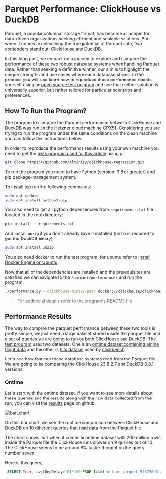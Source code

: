 # Parquet Performance: ClickHouse vs DuckDB

Parquet, a popular columnar storage format, has become a linchpin for data-driven organizations seeking efficient and scalable solutions. But when it comes to unleashing the true potential of Parquet data, two contenders stand out: ClickHouse and DuckDB.

In this blog post, we embark on a journey to explore and compare the performance of these two robust database systems when handling Parquet data. Rather than seeking a definitive winner, our aim is to highlight the unique strengths and use cases where each database shines. In the process you will also learn how to reproduce these performance results yourself using an [open source test program](https://github.com/Altinity/clickhouse-regression/tree/main/parquet/performance) and see that neither solution is universally superior, but rather tailored for particular scenarios and preferences.

## How To Run the Program?
The program to compare the Parquet performance between ClickHouse and DuckDB was run on the Hetzner cloud machine CPX51. Considering you are trying to run the program under the same conditions on the clean machine you can follow the instructions below. 

In order to reproduce the performance results using your own machine you need to get the [tests program used for this article](https://github.com/Altinity/clickhouse-regression/tree/main/parquet/performance) using git.

```bash
git clone https://github.com/Altinity/clickhouse-regression.git
```

To run the program you need to have Python (version: 3.8 or greater) and pip package-management system.

To install pip run the following commands:
  ```bash
  sudo apt update
  sudo apt install python3-pip
  ```

You also need to get all python dependencies from `requirements.txt` file located in the root directory:

```bash
pip install -r requirements.txt
```

And install `unzip` if you don't already have it installed (unzip is required to get the DuckDB binary)


```bash
sudo apt install unzip
```

You also need docker to run the test program, for ubuntu refer to [Install Docker Engine on Ubuntu](https://docs.docker.com/engine/install/ubuntu/).

Now that all of the dependencies are installed and the prerequisites are satisfied we can navigate to the `/parquet/performance/` and run the program.
```bash
./performance.py --clickhouse-binary-path docker://clickhouse/clickhouse-server:23.8.2.7-alpine --clickhouse-version 23.8.2.7-alpine --duckdb-binary-path https://github.com/duckdb/duckdb/releases/download/v0.8.1/duckdb_cli-linux-amd64.zip 
```
> For additional details refer to the program's README file

## Performance Results
The way to compare the parquet performance between these two tools is pretty simple, we just need a large dataset stored inside the parquet file and a set of queries we are going to run on both ClickHouse and DuckDB. The [test program](https://github.com/Altinity/clickhouse-regression/tree/main/parquet/performance) uses two datasets. One is an [ontime dataset containing airline flight data](https://clickhouse.com/docs/en/getting-started/example-datasets/ontime) and the other is [hits dataset](https://github.com/ClickHouse/ClickBench#data-loading) used by [clickbench](https://github.com/ClickHouse/ClickBench).

Let's see how fast can these database systems read from the Parquet file. We are going to be comparing the ClickHouse 23.8.2.7 and DuckDB 0.8.1 versions.

### Ontime

Let's start with the ontime dataset. If you want to see more details about these queries and the results along with the raw data collected from the run, you can visit the [results](https://github.com/Altinity/clickhouse-regression/tree/main/parquet/performance/results/ontime/23.8.2.7) page on github.

![bar_chart](https://github.com/Selfeer/blogpost-test/assets/26748221/23ed607d-5088-4b16-92aa-92c89e68c029)

On this bar chart, we see the runtime comparison between ClickHouse and DuckDB on 10 different queries that read data from the Parquet file.

The chart shows that when it comes to ontime dataset with 200 million rows inside the Parquet file the ClickHouse runs slower on 9 queries out of 10. The ClickHouse seems to be around 8% faster thought on the query number seven.

Here is this query,
```sql
 SELECT Year, avg(DepDelay>10)*100 FROM file('ontime_parquet_9f6790d3_4cc4_11ee_924e_01a4aa584ed2.parquet') GROUP BY Year ORDER BY Year;
```
